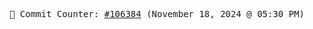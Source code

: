 <p align="center">
    <samp>
        📮 Commit Counter: <a href="https://github.com/Javascript-void0/Javascript-void0/commits/main">#106384</a> (November 18, 2024 @ 05:30 PM)
    </samp>
</p>